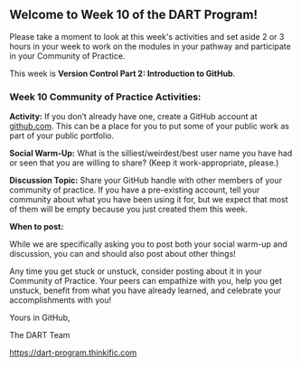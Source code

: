 ## **Welcome to Week 10 of the DART Program!**

Please take a moment to look at this week's activities and set aside 2 or 3 hours in your week to work on the modules in your pathway and participate in your Community of Practice.

This week is **Version Control Part 2: Introduction to GitHub**.

### Week 10 Community of Practice Activities:

**Activity:** If you don’t already have one, create a GitHub account at [github.com](github.com). This can be a place for you to put some of your public work as part of your public portfolio. 

**Social Warm-Up:** What is the silliest/weirdest/best user name you have had or seen that you are willing to share? (Keep it work-appropriate, please.)

**Discussion Topic:** Share your GitHub handle with other members of your community of practice. If you have a pre-existing account, tell your community about what you have been using it for, but we expect that most of them will be empty because you just created them this week.



**When to post:**

While we are specifically asking you to post both your social warm-up and discussion, you can and should also post about other things!

Any time you get stuck or unstuck, consider posting about it in your Community of Practice. Your peers can empathize with you, help you get unstuck, benefit from what you have already learned, and celebrate your accomplishments with you!

 Yours in GitHub, 

The DART Team

https://dart-program.thinkific.com
